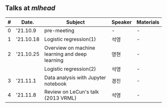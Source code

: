 ## Talks at *mlhead*

|#  |Date.     |Subject                       | Speaker |Materials
|---|----------|------------------------------|---------|---------|
|0  |'21.10.9  |pre-meeting                   |-        |-
|1  |'21.10.18 |Logistic regression(1)        |석영     |-
|2  |'21.10.25 |Overview on machine learning and deep learning |영현 |-
|   |          |Logistic regression(2)        |석영     |-
|3  |'21.11.1  |Data analysis with Jupyter notebook |경진 |-
|4  |'21.11.8  |Review on LeCun's talk (2013 VRML)  |석영 |-

